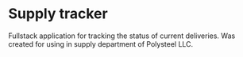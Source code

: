 # Supply tracker

Fullstack application for tracking the status of current deliveries. Was created
for using in supply department of Polysteel LLC.
